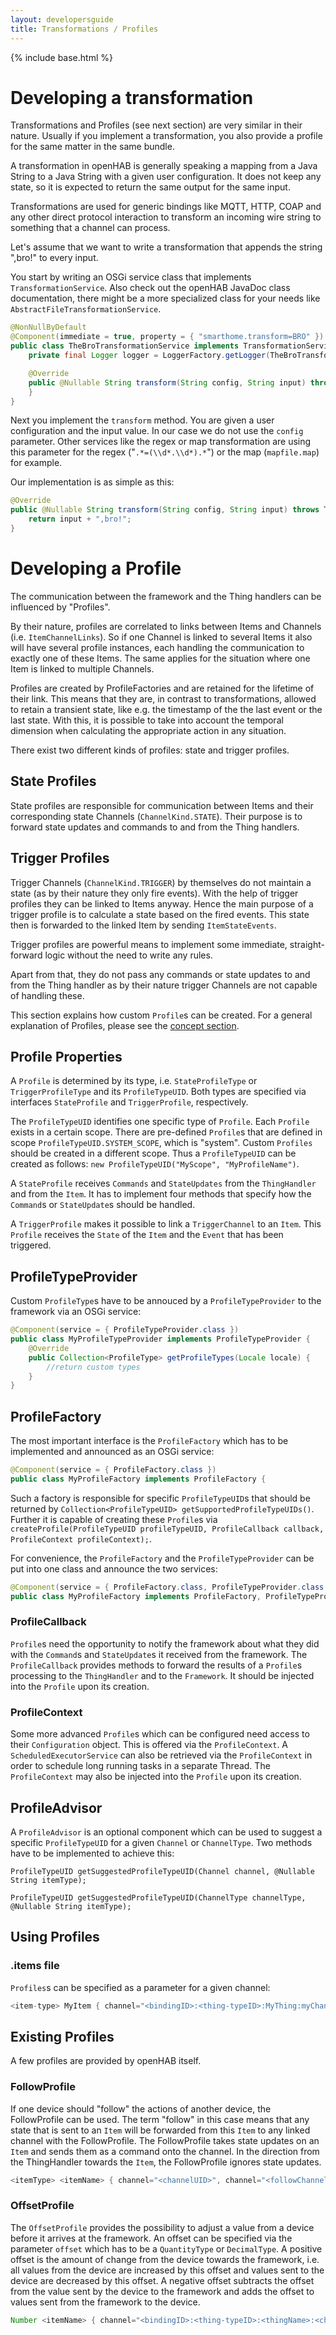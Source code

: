 ```yaml
---
layout: developersguide
title: Transformations / Profiles
---
```


{% include base.html %}

# Developing a transformation

Transformations and Profiles (see next section) are very similar in their nature. Usually
if you implement a transformation, you also provide a profile for the same matter in the same bundle.

A transformation in openHAB is generally speaking a mapping from a Java String to a Java String
with a given user configuration.
It does not keep any state, so it is expected to return the same output for the same input.

Transformations are used for generic bindings like MQTT, HTTP, COAP and any other direct
protocol interaction to transform an incoming wire string to something that a channel can process.

Let's assume that we want to write a transformation that appends the string ",bro!" to every
input.

You start by writing an OSGi service class that implements `TransformationService`.
Also check out the openHAB JavaDoc class documentation, there might be a more specialized class for
your needs like `AbstractFileTransformationService`.

```java
@NonNullByDefault
@Component(immediate = true, property = { "smarthome.transform=BRO" })
public class TheBroTransformationService implements TransformationService {
    private final Logger logger = LoggerFactory.getLogger(TheBroTransformationService.class);

    @Override
    public @Nullable String transform(String config, String input) throws TransformationException {
    }
}
```

Next you implement the `transform` method. You are given a user configuration and the input value.
In our case we do not use the `config` parameter.
Other services like the regex or map transformation are using this parameter for the regex ("`.*=(\\d*.\\d*).*`") or the map (`mapfile.map`) for example.


Our implementation is as simple as this:

```java
@Override
public @Nullable String transform(String config, String input) throws TransformationException {
    return input + ",bro!";
}
```

# Developing a Profile

The communication between the framework and the Thing handlers can be influenced by "Profiles".

By their nature, profiles are correlated to links between Items and Channels (i.e. `ItemChannelLinks`).
So if one Channel is linked to several Items it also will have several profile instances,
each handling the communication to exactly one of these Items. 
The same applies for the situation where one Item is linked to multiple Channels. 

Profiles are created by ProfileFactories and are retained for the lifetime of their link. 
This means that they are, in contrast to transformations, allowed to retain a transient state,
like e.g. the timestamp of the the last event or the last state. 
With this, it is possible to take into account the temporal dimension when calculating the appropriate action in any situation.

There exist two different kinds of profiles: state and trigger profiles.

## State Profiles

State profiles are responsible for communication between Items and their corresponding state Channels (`ChannelKind.STATE`). 
Their purpose is to forward state updates and commands to and from the Thing handlers.

## Trigger Profiles

Trigger Channels (`ChannelKind.TRIGGER`) by themselves do not maintain a state (as by their nature they only fire events). 
With the help of trigger profiles they can be linked to Items anyway. 
Hence the main purpose of a trigger profile is to calculate a state based on the fired events. 
This state then is forwarded to the linked Item by sending `ItemStateEvents`. 

Trigger profiles are powerful means to implement some immediate, straight-forward logic without the need to write any rules. 

Apart from that, they do not pass any commands or state updates to and from the Thing handler as by their nature trigger Channels are not capable of handling these.

This section explains how custom `Profile`s can be created.
For a general explanation of Profiles, please see the [concept section](../../concepts/profiles.html).

## Profile Properties

A `Profile` is determined by its type, i.e. `StateProfileType` or `TriggerProfileType` and its `ProfileTypeUID`.
Both types are specified via interfaces `StateProfile` and `TriggerProfile`, respectively.

The `ProfileTypeUID` identifies one specific type of `Profile`.
Each `Profile` exists in a certain scope.
There are pre-defined `Profile`s that are defined in scope `ProfileTypeUID.SYSTEM_SCOPE`, which is "system".
Custom `Profiles` should be created in a different scope.
Thus a `ProfileTypeUID` can be created as follows: `new ProfileTypeUID("MyScope", "MyProfileName")`.

A `StateProfile` receives `Commands` and `StateUpdates` from the `ThingHandler` and from the `Item`.
It has to implement four methods that specify how the `Command`s or `StateUpdate`s should be handled.

A `TriggerProfile` makes it possible to link a `TriggerChannel` to an `Item`.
This `Profile` receives the `State` of the `Item` and the `Event` that has been triggered.

## ProfileTypeProvider

Custom `ProfileType`s have to be annouced by a `ProfileTypeProvider` to the framework via an OSGi service:

```java
@Component(service = { ProfileTypeProvider.class })
public class MyProfileTypeProvider implements ProfileTypeProvider {
    @Override
    public Collection<ProfileType> getProfileTypes(Locale locale) {
        //return custom types
    }
}
```

## ProfileFactory

The most important interface is the `ProfileFactory` which has to be implemented and announced as an OSGi service:

```java
@Component(service = { ProfileFactory.class })
public class MyProfileFactory implements ProfileFactory {
```

Such a factory is responsible for specific `ProfileTypeUID`s that should be returned by `Collection<ProfileTypeUID> getSupportedProfileTypeUIDs()`.
Further it is capable of creating these `Profile`s via `createProfile(ProfileTypeUID profileTypeUID, ProfileCallback callback, ProfileContext profileContext);`.

For convenience, the `ProfileFactory` and the `ProfileTypeProvider` can be put into one class and announce the two services:

```java
@Component(service = { ProfileFactory.class, ProfileTypeProvider.class })
public class MyProfileFactory implements ProfileFactory, ProfileTypeProvider {
```

### ProfileCallback

`Profile`s need the opportunity to notify the framework about what they did with the `Command`s and `StateUpdate`s it received from the framework.
The `ProfileCallback` provides methods to forward the results of a `Profile`s processing to the `ThingHandler` and to the `Framework`.
It should be injected into the `Profile` upon its creation.

### ProfileContext

Some more advanced `Profile`s which can be configured need access to their `Configuration` object.
This is offered via the `ProfileContext`.
A `ScheduledExecutorService` can also be retrieved via the `ProfileContext` in order to schedule long running tasks in a separate Thread.
The `ProfileContext` may also be injected into the `Profile` upon its creation.

## ProfileAdvisor

A `ProfileAdvisor` is an optional component which can be used to suggest a specific `ProfileTypeUID` for a given `Channel` or `ChannelType`.
Two methods have to be implemented to achieve this:

`ProfileTypeUID getSuggestedProfileTypeUID(Channel channel, @Nullable String itemType);`

`ProfileTypeUID getSuggestedProfileTypeUID(ChannelType channelType, @Nullable String itemType);`

## Using Profiles

### .items file

`Profiles`s can be specified as a parameter for a given channel:

```java
<item-type> MyItem { channel="<bindingID>:<thing-typeID>:MyThing:myChannel"[profile="MyScope:MyProfile"]}
```

## Existing Profiles

A few profiles are provided by openHAB itself.

### FollowProfile

If one device should "follow" the actions of another device, the FollowProfile can be used. The term "follow" in this case means that any state that is sent to an `Item` will be forwarded from this `Item` to any linked channel with the FollowProfile. The FollowProfile takes state updates on an `Item` and sends them as a command onto the channel. In the direction from the ThingHandler towards the `Item`, the FollowProfile ignores state updates.

```java
<itemType> <itemName> { channel="<channelUID>", channel="<followChannelUID>"[profile="follow"]}
```

### OffsetProfile

The `OffsetProfile` provides the possibility to adjust a value from a device before it arrives at the framework.
An offset can be specified via the parameter `offset` which has to be a `QuantityType` or `DecimalType`.
A positive offset is the amount of change from the device towards the framework, i.e. all values from the device are increased by this offset and values sent to the device are decreased by this offset.
A negative offset subtracts the offset from the value sent by the device to the framework and adds the offset to values sent from the framework to the device.

```java
Number <itemName> { channel="<bindingID>:<thing-typeID>:<thingName>:<channelName>"[profile="offset", offset="<value>"]}
```
